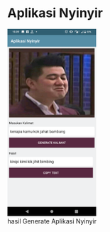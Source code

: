 # Aplikasi Nyinyir

<img src="./screenshot.png" width="200px" style="text-align:center">
<br>
hasil Generate Aplikasi Nyinyir